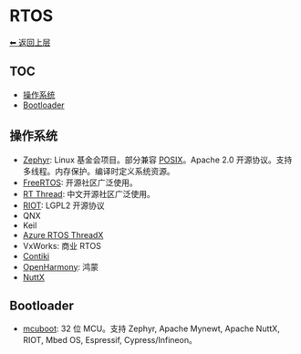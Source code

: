 # RTOS

[⬅︎ 返回上层](../#rtos)

## TOC

<!-- MarkdownTOC GFM -->

- [操作系统](#操作系统)
- [Bootloader](#bootloader)

<!-- /MarkdownTOC -->

## 操作系统

- [Zephyr](https://github.com/zephyrproject-rtos/zephyr): Linux 基金会项目。部分兼容 [POSIX](https://docs.zephyrproject.org/latest/services/portability/posix.html)。Apache 2.0 开源协议。支持多线程。内存保护。编译时定义系统资源。
- [FreeRTOS](https://github.com/FreeRTOS/FreeRTOS): 开源社区广泛使用。
- [RT Thread](https://github.com/RT-Thread/rt-thread): 中文开源社区广泛使用。
- [RIOT](https://github.com/RIOT-OS/RIOT): LGPL2 开源协议
- QNX
- Keil
- [Azure RTOS ThreadX](https://github.com/azure-rtos/threadx)
- VxWorks: 商业 RTOS
- [Contiki](https://github.com/contiki-os/contiki)
- [OpenHarmony](https://www.openharmony.cn/mainPlay): 鸿蒙
- [NuttX](https://nuttx.apache.org/)

## Bootloader

- [mcuboot](https://github.com/mcu-tools/mcuboot): 32 位 MCU。支持 Zephyr, Apache Mynewt, Apache NuttX, RIOT, Mbed OS, Espressif, Cypress/Infineon。
